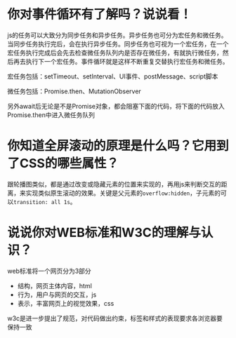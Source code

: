 # 你对事件循环有了解吗？说说看！

js的任务可以大致分为同步任务和异步任务。异步任务也可分为宏任务和微任务。当同步任务执行完后，会在执行异步任务。同步任务也可视为一个宏任务，在一个宏任务执行完成后会先去检查微任务队列内是否存在微任务，有就执行微任务，然后再去执行下一个宏任务。事件循环就是这样不断重复交替执行宏任务和微任务。

宏任务包括：setTimeout、setInterval、UI事件、postMessage、script脚本

微任务包括：Promise.then、MutationObserver

另外await后无论是不是Promise对象，都会阻塞下面的代码，将下面的代码放入Promise.then中进入微任务队列

# 你知道全屏滚动的原理是什么吗？它用到了CSS的哪些属性？

跟轮播图类似，都是通过改变或隐藏元素的位置来实现的，再用js来判断交互的距离，来实现类似原生滚动的效果。关键是父元素的`overflow:hidden`，子元素的可以`transition: all 1s`。

# 说说你对WEB标准和W3C的理解与认识？

web标准将一个网页分为3部分

- 结构，网页主体内容，html
- 行为，用户与网页的交互，js
- 表示，丰富网页上的视觉效果，css

w3c是进一步提出了规范，对代码做出约束，标签和样式的表现要求各浏览器要保持一致